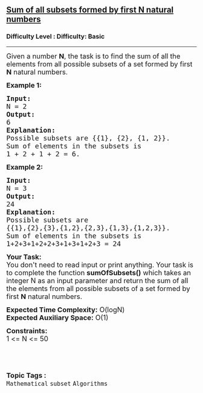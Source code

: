 <h2><a href="https://www.geeksforgeeks.org/problems/sum-of-all-subsets-formed-by-first-n-natural-numbers0603/1?page=8&difficulty=Basic&status=unsolved,attempted&sortBy=accuracy">Sum of all subsets formed by first N natural numbers</a></h2><h3>Difficulty Level : Difficulty: Basic</h3><hr><div class="problems_problem_content__Xm_eO"><p><span style="font-size:18px">Given a number <strong>N</strong>, the task is to find the sum of all the elements from all possible subsets of a set formed by first <strong>N</strong> natural numbers.</span></p>

<p><strong><span style="font-size:18px">Example 1:</span></strong></p>

<pre><strong><span style="font-size:18px">Input:
</span></strong><span style="font-size:18px">N = 2</span>
<strong><span style="font-size:18px">Output:
</span></strong><span style="font-size:18px">6</span>
<strong><span style="font-size:18px">Explanation:
</span></strong><span style="font-size:18px">Possible subsets are {{1}, {2}, {1, 2}}.
Sum of elements in the subsets is 
1 + 2 + 1 + 2 = 6.</span>
</pre>

<p><strong><span style="font-size:18px">Example 2:</span></strong></p>

<pre><span style="font-size:18px"><strong>Input:</strong>
N = 3</span>
<span style="font-size:18px"><strong>Output:</strong>
24</span>
<span style="font-size:18px"><strong>Explanation:</strong>
Possible subsets are 
{{1},{2},{3},{1,2},{2,3},{1,3},{1,2,3}}.
Sum of elements in the subsets is 
1+2+3+1+2+2+3+1+3+1+2+3 = 24</span>
</pre>

<p><span style="font-size:18px"><strong>Your Task:&nbsp;&nbsp;</strong><br>
You don't need to read input or print anything. Your task is to complete the function&nbsp;<strong>sumOfSubsets()</strong>&nbsp;which takes an integer N as an input parameter and return the sum of all the elements from all possible subsets of a set formed by first <strong>N</strong> natural numbers.</span></p>

<p><span style="font-size:18px"><strong>Expected Time Complexity:</strong>&nbsp;O(logN)<br>
<strong>Expected Auxiliary Space:</strong>&nbsp;O(1)</span></p>

<p><span style="font-size:18px"><strong>Constraints:</strong><br>
1 &lt;= N &lt;= 50</span></p>

<p>&nbsp;</p>
</div><br><p><span style=font-size:18px><strong>Topic Tags : </strong><br><code>Mathematical</code>&nbsp;<code>subset</code>&nbsp;<code>Algorithms</code>&nbsp;